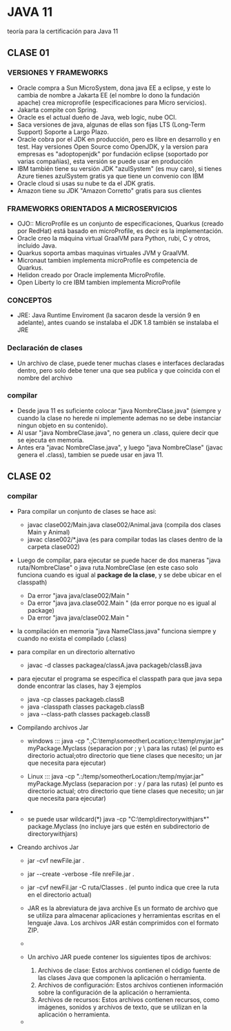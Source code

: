# JAVA 11
teoría para la certificación para Java 11

## CLASE 01 

### VERSIONES Y FRAMEWORKS
- Oracle compra a Sun MicroSystem, dona java EE a eclipse, y este lo cambia de nombre a Jakarta EE (el nombre lo dono la fundación apache)
crea microprofile (especificaciones para Micro servicios).
- Jakarta compite con Spring.
- Oracle es el actual dueño de Java, web logic, nube OCI. 
- Saca versiones de java, algunas de ellas son fijas LTS (Long-Term Support) Soporte a Largo Plazo.
- Oracle cobra por el JDK en producción, pero es libre en desarrollo y en test. Hay versiones Open Source como OpenJDK, y la version para empresas es "adoptopenjdk" por fundación eclipse (soportado por varias compañias), esta versión se puede usar en producción
- IBM también tiene su versión JDK "azulSystem" (es muy caro), si tienes Azure tienes azulSystem gratis ya que tiene un convenio con IBM
- Oracle cloud si usas su nube te da el JDK gratis.
- Amazon tiene su JDK "Amazon Corretto" gratis para sus clientes

### FRAMEWORKS ORIENTADOS A MICROSERVICIOS
- OJO:: MicroProfile es un conjunto de especificaciones, Quarkus (creado por RedHat) está basado en microProfile, es decir es la implementación.
- Oracle creo la máquina virtual GraalVM para Python, rubi, C y otros, incluido Java.
- Quarkus soporta ambas maquinas virtuales JVM y GraalVM.
- Micronaut tambien implementa microProfile es competencia de Quarkus.
- Helidon creado por Oracle implementa MicroProfile.
- Open Liberty lo cre IBM tambien implementa MicroProfile

### CONCEPTOS
- JRE: Java Runtime Enviroment (la sacaron desde la versión 9 en adelante), antes cuando se instalaba el JDK 1.8 también se instalaba el JRE

### Declaración de clases
- Un archivo de clase, puede tener muchas clases e interfaces declaradas dentro, pero solo debe tener una que sea publica y que coincida con el nombre del archivo  

### compilar
- Desde java 11 es suficiente colocar "java NombreClase.java" (siempre y cuando la clase no herede ni implemente ademas no se debe instanciar ningun objeto en su contenido).
- Al usar "java NombreClase.java", no genera un .class, quiere decir que se ejecuta en memoria.
- Antes era "javac NombreClase.java", y luego "java NombreClase" (javac genera el .class), tambien se puede usar en java 11.

## CLASE 02 

### compilar
- Para compilar un conjunto de clases se hace asi:
  - javac clase002/Main.java clase002/Animal.java (compila dos clases Main y Animal)
  - javac clase002/*.java (es para compilar todas las clases dentro de la carpeta clase002)

- Luego de compilar, para ejecutar se puede hacer de dos maneras "java ruta/NombreClase" o java ruta.NombreClase 
(en este caso solo funciona cuando es igual al **package de la clase**, y se debe ubicar en el classpath)
  - Da error "java java/clase002/Main "
  - Da error "java java.clase002.Main " (da error porque no es igual al package)
  - Da error "java java/clase002.Main "

- la compilación en memoria "java NameClass.java" funciona siempre y cuando no exista el compilado (.class)

- para compilar en un directorio alternativo
  - javac -d classes packagea/classA.java packageb/classB.java

- para ejecutar el programa se especifica el classpath para que java sepa donde encontrar las clases, hay 3 ejemplos

  - java -cp classes packageb.classB
  - java -classpath classes packageb.classB
  - java --class-path classes packageb.classB

- Compilando archivos Jar

  - windows ::: java -cp ".;C:\temp\someotherLocation;c:\temp\myjar.jar" myPackage.Myclass
    (separacion por ; y \ para las rutas)
    (el punto es directorio actual;otro directorio que tiene clases que necesito; un jar que necesita para ejecutar)

  - Linux ::: java -cp ".:/temp/someotherLocation:/temp/myjar.jar" myPackage.Myclass
    (separacion por : y / para las rutas)
    (el punto es directorio actual; otro directorio que tiene clases que necesito; un jar que necesita para ejecutar)
- 
  - se puede usar wildcard(*) java -cp "C:\temp\directorywithjars\*" package.Myclass
    (no incluye jars que estén en subdirectorio de directorywithjars)

- Creando archivos Jar

  - jar -cvf newFile.jar .
  - jar --create -verbose -file nreFile.jar .
  - jar -cvf newFil.jar -C ruta/Classes .   (el punto indica que cree la ruta en el directorio actual)

  - JAR es la abreviatura de java archive Es un formato de archivo que se utiliza para almacenar aplicaciones y 
  herramientas escritas en el lenguaje Java. Los archivos JAR están comprimidos con el formato ZIP.
  - 
  - Un archivo JAR puede contener los siguientes tipos de archivos:
     1. Archivos de clase: Estos archivos contienen el código fuente de las clases Java que componen la aplicación o 
    herramienta.
     2. Archivos de configuración: Estos archivos contienen información sobre la configuración de la aplicación o 
    herramienta.
     3. Archivos de recursos: Estos archivos contienen recursos, como imágenes, sonidos y archivos de texto, que se 
    utilizan en la aplicación o herramienta.

  - 

